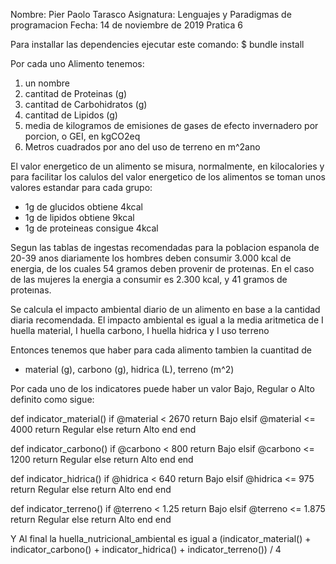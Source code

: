 Nombre: Pier Paolo Tarasco
Asignatura: Lenguajes y Paradigmas de programacion
Fecha: 14 de noviembre de 2019
Pratica 6


Para installar las dependencies ejecutar este comando:
$ bundle install

Por cada uno Alimento tenemos:
1. un nombre
2. cantitad de Proteinas (g)
3. cantitad de Carbohidratos (g)
4. cantitad de Lipidos (g)
5. media de kilogramos de emisiones de gases
	de efecto invernadero por porcion, o GEI, en
	kgCO2eq
6. Metros cuadrados por ano del uso de terreno en m^2ano

El valor energetico de un alimento se misura, normalmente, en kilocalories y para facilitar los calulos del valor energetico de los alimentos se toman unos valores estandar para cada grupo:
- 1g de glucidos obtiene 4kcal
- 1g de lipidos  obtiene 9kcal
- 1g de proteineas consigue 4kcal

Segun las tablas de ingestas recomendadas para la poblacion espanola de 20-39 anos diariamente
los hombres deben consumir 3.000 kcal de energia, de los cuales 54 gramos deben provenir de proteınas.
En el caso de las mujeres la energia a consumir es 2.300 kcal, y 41 gramos de proteınas.

Se calcula el impacto ambiental diario de un alimento en base a la cantidad diaria recomendada.
El impacto ambiental es igual a la media aritmetica de I huella material, I huella carbono, I huella hidrica y I uso terreno

Entonces tenemos que haber para cada alimento tambien la cuantitad de 
- material (g), carbono (g), hidrica (L), terreno (m^2)

Por cada uno de los indicatores puede haber un valor
Bajo, Regular o Alto definito como sigue:

def indicator_material()
	if @material < 2670
		return Bajo
	elsif @material <= 4000
		return Regular
	else
		return Alto
	end
end

def indicator_carbono()
	if @carbono < 800
		return Bajo
	elsif @carbono <= 1200
		return Regular
	else
		return Alto
	end
end

def indicator_hidrica()
	if @hidrica < 640
		return Bajo
	elsif @hidrica <= 975
		return Regular
	else
		return Alto
	end
end

def indicator_terreno()
	if @terreno < 1.25
		return Bajo
	elsif @terreno <= 1.875
		return Regular
	else
		return Alto
	end
end

Y Al final la huella_nutricional_ambiental es igual a
(indicator_material() + indicator_carbono() + indicator_hidrica() + indicator_terreno()) / 4